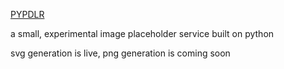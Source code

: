 [PYPDLR](https://pyphlr.noahbass.com/)

a small, experimental image placeholder service built on python

svg generation is live, png generation is coming soon
